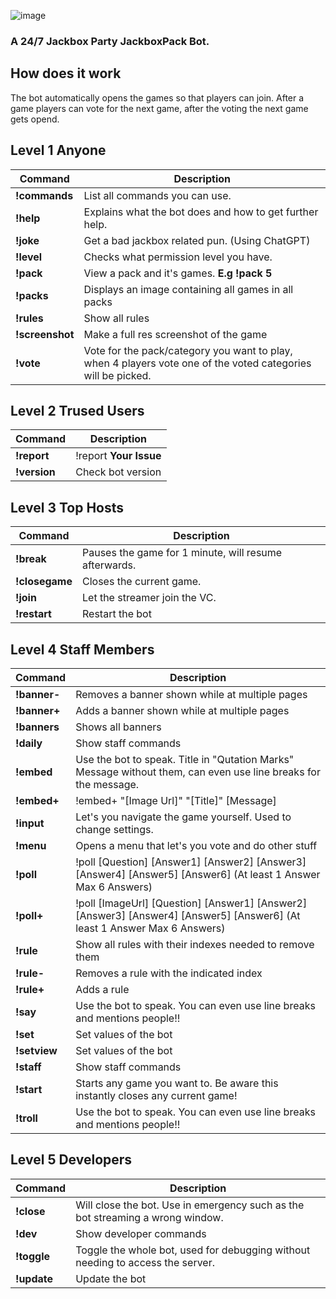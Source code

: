 ![image](https://user-images.githubusercontent.com/55576076/235742815-f471e12a-7e11-45ee-aad4-25b1b0aa38ab.png)
### A 24/7 Jackbox Party JackboxPack Bot.  
## How does it work  
The bot automatically opens the games so that players can join.
After a game players can vote for the next game, after the voting the next game gets opend.
## Level 1  Anyone 
| Command      | Description        |
|--------------|--------------------|
| **!commands**| List all commands you can use.|
| **!help**| Explains what the bot does and how to get further help.|
| **!joke**| Get a bad jackbox related pun. (Using ChatGPT)|
| **!level**| Checks what permission level you have.|
| **!pack**| View a pack and it's games. **E.g !pack 5**|
| **!packs**| Displays an image containing all games in all packs|
| **!rules**| Show all rules|
| **!screenshot**| Make a  full res screenshot of the game |
| **!vote**| Vote for the pack/category you want to play, when 4 players vote one of the voted categories will be picked. |
## Level 2  Trused Users 
| Command      | Description        |
|--------------|--------------------|
| **!report**| !report **Your Issue**|
| **!version**| Check bot version|
## Level 3  Top Hosts 
| Command      | Description        |
|--------------|--------------------|
| **!break**| Pauses the game for 1 minute, will resume afterwards.|
| **!closegame**| Closes the current game.|
| **!join**| Let the streamer join the VC.|
| **!restart**| Restart the bot|
## Level 4  Staff Members 
| Command      | Description        |
|--------------|--------------------|
| **!banner-**| Removes a banner shown while at multiple pages|
| **!banner+**| Adds a banner shown while at multiple pages|
| **!banners**| Shows all banners|
| **!daily**| Show staff commands|
| **!embed**| Use the bot to speak. Title in "Qutation Marks" Message without them, can even use line breaks for the message.|
| **!embed+**| !embed+ "[Image Url]" "[Title]"  [Message]|
| **!input**| Let's you navigate the game yourself. Used to change settings.|
| **!menu**| Opens a menu that let's you vote and do other stuff|
| **!poll**| !poll [Question] [Answer1] [Answer2] [Answer3] [Answer4] [Answer5] [Answer6]    (At least 1 Answer Max 6 Answers)|
| **!poll+**| !poll [ImageUrl] [Question] [Answer1] [Answer2] [Answer3] [Answer4] [Answer5] [Answer6]  (At least 1 Answer Max 6 Answers)|
| **!rule**| Show all rules with their indexes needed to remove them|
| **!rule-**| Removes a rule with the indicated index|
| **!rule+**| Adds a rule|
| **!say**| Use the bot to speak. You can even use line breaks and mentions people!!|
| **!set**| Set values of the bot|
| **!setview**| Set values of the bot|
| **!staff**| Show staff commands|
| **!start**| Starts any game you want to. Be aware this instantly closes any current game!|
| **!troll**| Use the bot to speak. You can even use line breaks and mentions people!!|
## Level 5  Developers 
| Command      | Description        |
|--------------|--------------------|
| **!close**| Will close the bot. Use in emergency such as the bot streaming a wrong window.|
| **!dev**| Show developer commands|
| **!toggle**| Toggle the whole bot, used for debugging without needing to access the server.|
| **!update**| Update the bot|
